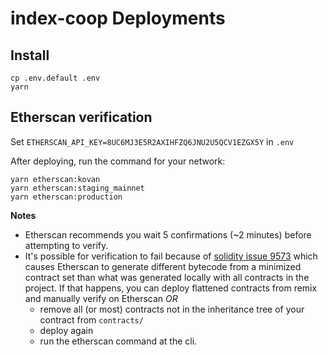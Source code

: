 # index-coop Deployments

## Install
```
cp .env.default .env
yarn
```

## Etherscan verification

Set `ETHERSCAN_API_KEY=8UC6MJ3E5R2AXIHFZQ6JNU2U5QCV1EZGX5Y` in `.env`

After deploying, run the command for your network:
```
yarn etherscan:kovan
yarn etherscan:staging_mainnet
yarn etherscan:production
```

**Notes**
+ Etherscan recommends you wait 5 confirmations (~2 minutes) before attempting to verify.
+ It's possible for verification to fail because of [solidity issue 9573][1] which causes Etherscan
  to generate different bytecode from a minimized contract set than what was generated locally with
  all contracts in the project. If that happens, you can deploy flattened contracts from remix
  and manually verify on Etherscan *OR*
    + remove all (or most) contracts not in the inheritance tree of your contract from `contracts/`
    + deploy again
    + run the etherscan command at the cli.


[1]: https://github.com/ethereum/solidity/issues/9573#issuecomment-721632715